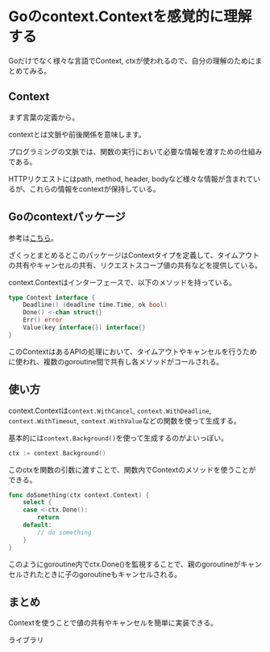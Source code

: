 # Goのcontext.Contextを感覚的に理解する

Goだけでなく様々な言語でContext, ctxが使われるので、自分の理解のためにまとめてみる。

## Context

まず言葉の定義から。

contextとは文脈や前後関係を意味します。

プログラミングの文脈では、関数の実行において必要な情報を渡すための仕組みである。

HTTPリクエストにはpath, method, header, bodyなど様々な情報が含まれているが、これらの情報をcontextが保持している。

## Goのcontextパッケージ

参考は[こちら](https://pkg.go.dev/context)。

ざくっとまとめるとこのパッケージはContextタイプを定義して、タイムアウトの共有やキャンセルの共有、リクエストスコープ値の共有などを提供している。

context.Contextはインターフェースで、以下のメソッドを持っている。

```go
type Context interface {
    Deadline() (deadline time.Time, ok bool)
    Done() <-chan struct{}
    Err() error
    Value(key interface{}) interface{}
}
```

このContextはあるAPIの処理において、タイムアウトやキャンセルを行うために使われ、複数のgoroutine間で共有し各メソッドがコールされる。

## 使い方

context.Contextは`context.WithCancel`, `context.WithDeadline`, `context.WithTimeout`, `context.WithValue`などの関数を使って生成する。

基本的には`context.Background()`を使って生成するのがよいっぽい。

```go
ctx := context.Background()
```

このctxを関数の引数に渡すことで、関数内でContextのメソッドを使うことができる。

```go
func doSomething(ctx context.Context) {
    select {
    case <-ctx.Done():
        return
    default:
        // do something
    }
}
```

このようにgoroutine内でctx.Done()を監視することで、親のgoroutineがキャンセルされたときに子のgoroutineもキャンセルされる。

## まとめ

Contextを使うことで値の共有やキャンセルを簡単に実装できる。

ライブラリ
